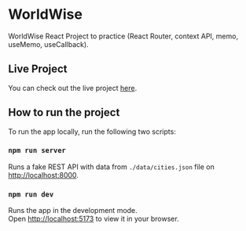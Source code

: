 # WorldWise

WorldWise React Project to practice (React Router, context API, memo, useMemo, useCallback).

## Live Project

You can check out the live project [here](https://worldwise-mostafa.vercel.app/).

## How to run the project

To run the app locally, run the following two scripts:

### `npm run server`

Runs a fake REST API with data from `./data/cities.json` file on [http://localhost:8000](http://localhost:8000/).

### `npm run dev`

Runs the app in the development mode.\
Open [http://localhost:5173](http://localhost:5173) to view it in your browser.
